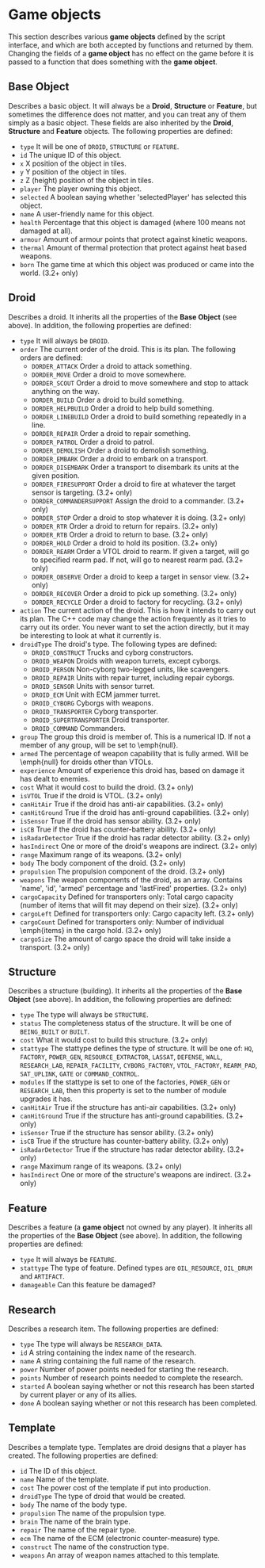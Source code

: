 # Game objects

This section describes various **game objects** defined by the script interface,
and which are both accepted by functions and returned by them. Changing the
fields of a **game object** has no effect on the game before it is passed to a
function that does something with the **game object**.

## Base Object

Describes a basic object. It will always be a **Droid**, **Structure** or **Feature**,
but sometimes the difference does not matter, and you can treat any of them simply as a basic object.
These fields are also inherited by the **Droid**, **Structure** and **Feature** objects.
The following properties are defined:

* `type` It will be one of `DROID`, `STRUCTURE` or `FEATURE`.
* `id` The unique ID of this object.
* `x` X position of the object in tiles.
* `y` Y position of the object in tiles.
* `z` Z (height) position of the object in tiles.
* `player` The player owning this object.
* `selected` A boolean saying whether 'selectedPlayer' has selected this object.
* `name` A user-friendly name for this object.
* `health` Percentage that this object is damaged (where 100 means not damaged at all).
* `armour` Amount of armour points that protect against kinetic weapons.
* `thermal` Amount of thermal protection that protect against heat based weapons.
* `born` The game time at which this object was produced or came into the world. (3.2+ only)

## Droid

Describes a droid. It inherits all the properties of the **Base Object** (see above).
In addition, the following properties are defined:

* `type` It will always be `DROID`.
* `order` The current order of the droid. This is its plan. The following orders are defined:
  * `DORDER_ATTACK` Order a droid to attack something.
  * `DORDER_MOVE` Order a droid to move somewhere.
  * `DORDER_SCOUT` Order a droid to move somewhere and stop to attack anything on the way.
  * `DORDER_BUILD` Order a droid to build something.
  * `DORDER_HELPBUILD` Order a droid to help build something.
  * `DORDER_LINEBUILD` Order a droid to build something repeatedly in a line.
  * `DORDER_REPAIR` Order a droid to repair something.
  * `DORDER_PATROL` Order a droid to patrol.
  * `DORDER_DEMOLISH` Order a droid to demolish something.
  * `DORDER_EMBARK` Order a droid to embark on a transport.
  * `DORDER_DISEMBARK` Order a transport to disembark its units at the given position.
  * `DORDER_FIRESUPPORT` Order a droid to fire at whatever the target sensor is targeting. (3.2+ only)
  * `DORDER_COMMANDERSUPPORT` Assign the droid to a commander. (3.2+ only)
  * `DORDER_STOP` Order a droid to stop whatever it is doing. (3.2+ only)
  * `DORDER_RTR` Order a droid to return for repairs. (3.2+ only)
  * `DORDER_RTB` Order a droid to return to base. (3.2+ only)
  * `DORDER_HOLD` Order a droid to hold its position. (3.2+ only)
  * `DORDER_REARM` Order a VTOL droid to rearm. If given a target, will go to specified rearm pad. If not, will go to nearest rearm pad. (3.2+ only)
  * `DORDER_OBSERVE` Order a droid to keep a target in sensor view. (3.2+ only)
  * `DORDER_RECOVER` Order a droid to pick up something. (3.2+ only)
  * `DORDER_RECYCLE` Order a droid to factory for recycling. (3.2+ only)
* `action` The current action of the droid. This is how it intends to carry out its plan.
  The C++ code may change the action frequently as it tries to carry out its order.
  You never want to set the action directly, but it may be interesting to look at what it currently is.
* `droidType` The droid's type. The following types are defined:
  * `DROID_CONSTRUCT` Trucks and cyborg constructors.
  * `DROID_WEAPON` Droids with weapon turrets, except cyborgs.
  * `DROID_PERSON` Non-cyborg two-legged units, like scavengers.
  * `DROID_REPAIR` Units with repair turret, including repair cyborgs.
  * `DROID_SENSOR` Units with sensor turret.
  * `DROID_ECM` Unit with ECM jammer turret.
  * `DROID_CYBORG` Cyborgs with weapons.
  * `DROID_TRANSPORTER` Cyborg transporter.
  * `DROID_SUPERTRANSPORTER` Droid transporter.
  * `DROID_COMMAND` Commanders.
* `group` The group this droid is member of. This is a numerical ID. If not a member of any group, will be set to \emph{null}.
* `armed` The percentage of weapon capability that is fully armed. Will be \emph{null} for droids other than VTOLs.
* `experience` Amount of experience this droid has, based on damage it has dealt to enemies.
* `cost` What it would cost to build the droid. (3.2+ only)
* `isVTOL` True if the droid is VTOL. (3.2+ only)
* `canHitAir` True if the droid has anti-air capabilities. (3.2+ only)
* `canHitGround` True if the droid has anti-ground capabilities. (3.2+ only)
* `isSensor` True if the droid has sensor ability. (3.2+ only)
* `isCB` True if the droid has counter-battery ability. (3.2+ only)
* `isRadarDetector` True if the droid has radar detector ability. (3.2+ only)
* `hasIndirect` One or more of the droid's weapons are indirect. (3.2+ only)
* `range` Maximum range of its weapons. (3.2+ only)
* `body` The body component of the droid. (3.2+ only)
* `propulsion` The propulsion component of the droid. (3.2+ only)
* `weapons` The weapon components of the droid, as an array. Contains 'name', 'id', 'armed' percentage and 'lastFired' properties. (3.2+ only)
* `cargoCapacity` Defined for transporters only: Total cargo capacity (number of items that will fit may depend on their size). (3.2+ only)
* `cargoLeft` Defined for transporters only: Cargo capacity left. (3.2+ only)
* `cargoCount` Defined for transporters only: Number of individual \emph{items} in the cargo hold. (3.2+ only)
* `cargoSize` The amount of cargo space the droid will take inside a transport. (3.2+ only)

## Structure

Describes a structure (building). It inherits all the properties of the **Base Object** (see above).
In addition, the following properties are defined:

* `type` The type will always be `STRUCTURE`.
* `status` The completeness status of the structure. It will be one of `BEING_BUILT` or `BUILT`.
* `cost` What it would cost to build this structure. (3.2+ only)
* `stattype` The stattype defines the type of structure. It will be one of:
  `HQ`, `FACTORY`, `POWER_GEN`, `RESOURCE_EXTRACTOR`, `LASSAT`, `DEFENSE`, `WALL`, `RESEARCH_LAB`,
  `REPAIR_FACILITY`, `CYBORG_FACTORY`, `VTOL_FACTORY`, `REARM_PAD`, `SAT_UPLINK`, `GATE` or `COMMAND_CONTROL`.
* `modules` If the stattype is set to one of the factories, `POWER_GEN` or `RESEARCH_LAB`,
  then this property is set to the number of module upgrades it has.
* `canHitAir` True if the structure has anti-air capabilities. (3.2+ only)
* `canHitGround` True if the structure has anti-ground capabilities. (3.2+ only)
* `isSensor` True if the structure has sensor ability. (3.2+ only)
* `isCB` True if the structure has counter-battery ability. (3.2+ only)
* `isRadarDetector` True if the structure has radar detector ability. (3.2+ only)
* `range` Maximum range of its weapons. (3.2+ only)
* `hasIndirect` One or more of the structure's weapons are indirect. (3.2+ only)

## Feature

Describes a feature (a **game object** not owned by any player). It inherits all the properties of the **Base Object** (see above).
In addition, the following properties are defined:

* `type` It will always be `FEATURE`.
* `stattype` The type of feature. Defined types are `OIL_RESOURCE`, `OIL_DRUM` and `ARTIFACT`.
* `damageable` Can this feature be damaged?

## Research

Describes a research item.
The following properties are defined:

* `type` The type will always be `RESEARCH_DATA`.
* `id` A string containing the index name of the research.
* `name` A string containing the full name of the research.
* `power` Number of power points needed for starting the research.
* `points` Number of research points needed to complete the research.
* `started` A boolean saying whether or not this research has been started by current player or any of its allies.
* `done` A boolean saying whether or not this research has been completed.

## Template

Describes a template type. Templates are droid designs that a player has created.
The following properties are defined:

* `id` The ID of this object.
* `name` Name of the template.
* `cost` The power cost of the template if put into production.
* `droidType` The type of droid that would be created.
* `body` The name of the body type.
* `propulsion` The name of the propulsion type.
* `brain` The name of the brain type.
* `repair` The name of the repair type.
* `ecm` The name of the ECM (electronic counter-measure) type.
* `construct` The name of the construction type.
* `weapons` An array of weapon names attached to this template.
